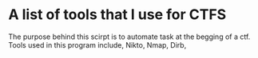 # A list of tools that I use for CTFS
The purpose behind this scirpt is to automate task at the begging of a ctf.
Tools used in this program include, Nikto, Nmap, Dirb,


